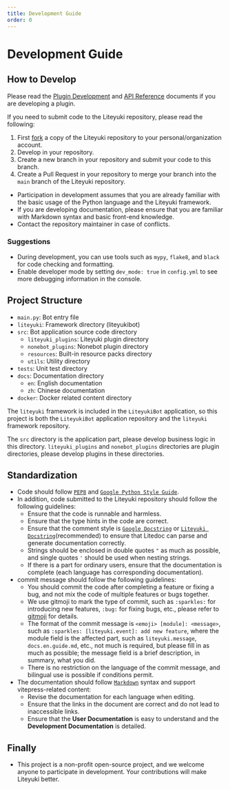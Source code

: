 ```yaml
---
title: Development Guide
order: 0
---
```

# Development Guide

## How to Develop
Please read the [Plugin Development](./plugin) and [API Reference](./api/) documents if you are developing a plugin.

If you need to submit code to the Liteyuki repository, please read the following:
1. First [fork](https://github.com/LiteyukiStudio/LiteyukiBot/fork) a copy of the Liteyuki repository to your personal/organization account.
2. Develop in your repository.
3. Create a new branch in your repository and submit your code to this branch.
4. Create a Pull Request in your repository to merge your branch into the `main` branch of the Liteyuki repository.

- Participation in development assumes that you are already familiar with the basic usage of the Python language and the Liteyuki framework. 
- If you are developing documentation, please ensure that you are familiar with Markdown syntax and basic front-end knowledge.
- Contact the repository maintainer in case of conflicts.

### Suggestions
- During development, you can use tools such as `mypy`, `flake8`, and `black` for code checking and formatting.
- Enable developer mode by setting `dev_mode: true` in `config.yml` to see more debugging information in the console.

## Project Structure
- `main.py`: Bot entry file
- `liteyuki`: Framework directory (liteyukibot)
- `src`: Bot application source code directory
  - `liteyuki_plugins`: Liteyuki plugin directory
  - `nonebot_plugins`: Nonebot plugin directory
  - `resources`: Built-in resource packs directory
  - `utils`: Utility directory
- `tests`: Unit test directory
- `docs`: Documentation directory
  - `en`: English documentation
  - `zh`: Chinese documentation
- `docker`: Docker related content directory

The `liteyuki` framework is included in the `LiteyukiBot` application, so this project is both the `LiteyukiBot` application repository and the `liteyuki` framework repository.

The `src` directory is the application part, please develop business logic in this directory. `liteyuki_plugins` and `nonebot_plugins` directories are plugin directories, please develop plugins in these directories.


## Standardization
- Code should follow [`PEP8`](https://pep8.org/) and [`Google Python Style Guide`](https://google.github.io/styleguide/pyguide.html).
- In addition, code submitted to the Liteyuki repository should follow the following guidelines:
  - Ensure that the code is runnable and harmless.
  - Ensure that the type hints in the code are correct.
  - Ensure that the comment style is [`Google Docstring`](https://google.github.io/styleguide/pyguide.html) or 
  [`Liteyuki Docstring`](https://github.com/LiteyukiStudio/litedoc?tab=readme-ov-file#liteyuki-docstring)(recommended) to ensure that Litedoc can parse and generate documentation correctly.
  - Strings should be enclosed in double quotes `"` as much as possible, and single quotes `'` should be used when nesting strings.
  - If there is a part for ordinary users, ensure that the documentation is complete (each language has corresponding documentation).
- commit message should follow the following guidelines:
  - You should commit the code after completing a feature or fixing a bug, and not mix the code of multiple features or bugs together.
  - We use gitmoji to mark the type of commit, such as `:sparkles:` for introducing new features, `:bug:` for fixing bugs, etc., please refer to [gitmoji](https://gitmoji.dev/) for details.
  - The format of the commit message is `<emoji> [module]: <message>`, such as `:sparkles: [liteyuki.event]: add new feature`,
  where the module field is the affected part, such as `liteyuki.message`, `docs.en.guide.md`, etc., not much is required, but please fill in as much as possible; the message field is a brief description, in summary, what you did.
  - There is no restriction on the language of the commit message, and bilingual use is possible if conditions permit.
- The documentation should follow [`Markdown`](https://www.markdownguide.org/) syntax and support vitepress-related content:
  - Revise the documentation for each language when editing.
  - Ensure that the links in the document are correct and do not lead to inaccessible links.
  - Ensure that the **User Documentation** is easy to understand and the **Development Documentation** is detailed.

## Finally
- This project is a non-profit open-source project, and we welcome anyone to participate in development. Your contributions will make Liteyuki better.
